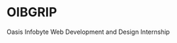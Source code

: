 # OIBGRIP
Oasis Infobyte Web Development and Design Internship
<html>
  <head></head>
  <body></body>
</html>
